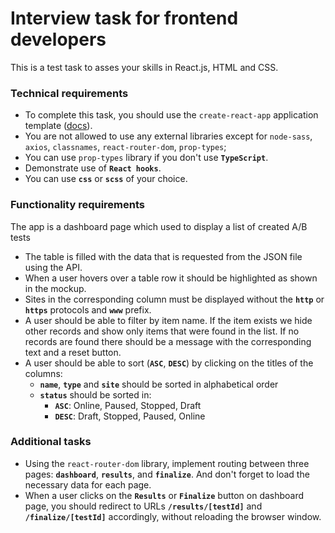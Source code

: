 # Interview task for frontend developers

This is a test task to asses your skills in React.js, HTML and CSS.

### Technical requirements

- To complete this task, you should use the `create-react-app` application template ([docs](https://create-react-app.dev/docs/getting-started)).
- You are not allowed to use any external libraries except for `node-sass`, `axios`, `classnames`, `react-router-dom`, `prop-types`;
- You can use `prop-types` library if you don't use **`TypeScript`**.
- Demonstrate use of **`React hooks`**.
- You can use **`css`** or **`scss`** of your choice.

### Functionality requirements

The app is a dashboard page which used to display a list of created A/B tests 

- The table is filled with the data that is requested from the JSON file using the API.
- When a user hovers over a table row it should be highlighted as shown in the mockup.
- Sites in the corresponding column must be displayed without the **`http`** or **`https`** protocols and **`www`** prefix.
- A user should be able to filter by item name. If the item exists we hide other
records and show only items that were found in the list. If no records are found there should
be a message with the corresponding text and a reset button.
- A user should be able to sort (**`ASC`**, **`DESC`**) by clicking on the titles of the columns:
  - **`name`**, **`type`** and **`site`** should be sorted in alphabetical order
  - **`status`** should be sorted in:
    - **`ASC`**: Online, Paused, Stopped, Draft
    - **`DESC`**: Draft, Stopped, Paused, Online

### Additional tasks

- Using the `react-router-dom` library, implement routing between three pages: **`dashboard`**, **`results`**, and **`finalize`**. And don't forget to load the necessary data for each page.
- When a user clicks on the **`Results`** or **`Finalize`** button on dashboard page, you should redirect to URLs **`/results/[testId]`** and **`/finalize/[testId]`** accordingly, without reloading the browser window.

